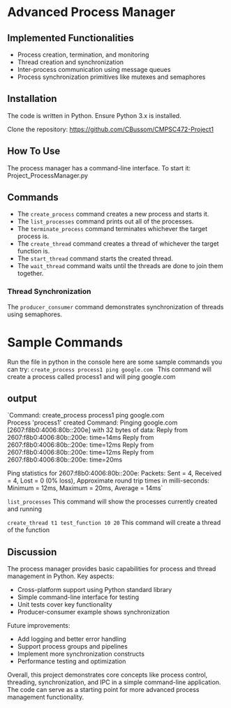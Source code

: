 # Advanced Process Manager

## Implemented Functionalities

- Process creation, termination, and monitoring
- Thread creation and synchronization  
- Inter-process communication using message queues
- Process synchronization primitives like mutexes and semaphores

## Installation  

The code is written in Python. Ensure Python 3.x is installed.

Clone the repository: https://github.com/CBussom/CMPSC472-Project1

## How To Use

The process manager has a command-line interface. To start it:
Project_ProcessManager.py

## Commands
- The `create_process` command creates a new process and starts it.
- The `list_processes` command prints out all of the processes.
- The `terminate_process` command terminates whichever the target process is.
- The `create_thread` command creates a thread of whichever the target function is.
- The `start_thread` command starts the created thread.
- The `wait_thread` command waits until the threads are done to join them together.
  
### Thread Synchronization   
The `producer_consumer` command demonstrates synchronization of threads using semaphores.

# Sample Commands

Run the file in python in the console here are some sample commands you can try:
`create_process process1 ping google.com `
This command will create a process called process1 and will ping google.com

## output 
`Command: create_process process1 ping google.com   
Process 'process1' created
Command: 
Pinging google.com [2607:f8b0:4006:80b::200e] with 32 bytes of data:
Reply from 2607:f8b0:4006:80b::200e: time=14ms 
Reply from 2607:f8b0:4006:80b::200e: time=12ms 
Reply from 2607:f8b0:4006:80b::200e: time=12ms 
Reply from 2607:f8b0:4006:80b::200e: time=20ms 

Ping statistics for 2607:f8b0:4006:80b::200e:
    Packets: Sent = 4, Received = 4, Lost = 0 (0% loss),
Approximate round trip times in milli-seconds:
    Minimum = 12ms, Maximum = 20ms, Average = 14ms`

`list_processes` 
This command will show the processes currently created and running

`create_thread t1 test_function 10 20`
This command will create a thread of the function 


## Discussion

The process manager provides basic capabilities for process and thread management in Python. Key aspects:

- Cross-platform support using Python standard library
- Simple command-line interface for testing  
- Unit tests cover key functionality   
- Producer-consumer example shows synchronization

Future improvements:

- Add logging and better error handling
- Support process groups and pipelines
- Implement more synchronization constructs  
- Performance testing and optimization

Overall, this project demonstrates core concepts like process control, threading, synchronization, and IPC in a simple command-line application. The code can serve as a starting point for more advanced process management functionality.
